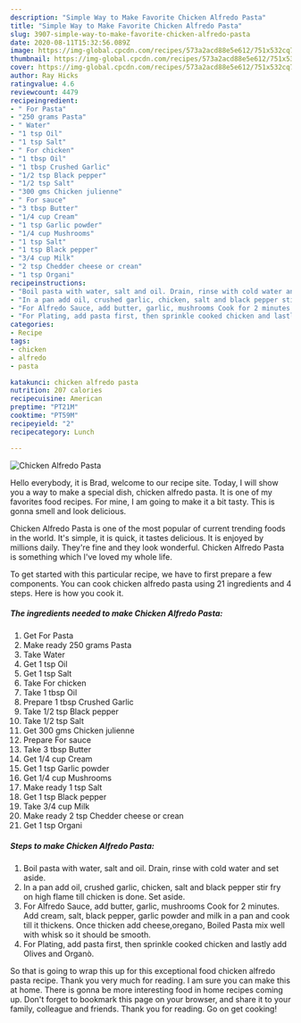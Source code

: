 ```yaml
---
description: "Simple Way to Make Favorite Chicken Alfredo Pasta"
title: "Simple Way to Make Favorite Chicken Alfredo Pasta"
slug: 3907-simple-way-to-make-favorite-chicken-alfredo-pasta
date: 2020-08-11T15:32:56.089Z
image: https://img-global.cpcdn.com/recipes/573a2acd88e5e612/751x532cq70/chicken-alfredo-pasta-recipe-main-photo.jpg
thumbnail: https://img-global.cpcdn.com/recipes/573a2acd88e5e612/751x532cq70/chicken-alfredo-pasta-recipe-main-photo.jpg
cover: https://img-global.cpcdn.com/recipes/573a2acd88e5e612/751x532cq70/chicken-alfredo-pasta-recipe-main-photo.jpg
author: Ray Hicks
ratingvalue: 4.6
reviewcount: 4479
recipeingredient:
- " For Pasta"
- "250 grams Pasta"
- " Water"
- "1 tsp Oil"
- "1 tsp Salt"
- " For chicken"
- "1 tbsp Oil"
- "1 tbsp Crushed Garlic"
- "1/2 tsp Black pepper"
- "1/2 tsp Salt"
- "300 gms Chicken julienne"
- " For sauce"
- "3 tbsp Butter"
- "1/4 cup Cream"
- "1 tsp Garlic powder"
- "1/4 cup Mushrooms"
- "1 tsp Salt"
- "1 tsp Black pepper"
- "3/4 cup Milk"
- "2 tsp Chedder cheese or crean"
- "1 tsp Organi"
recipeinstructions:
- "Boil pasta with water, salt and oil. Drain, rinse with cold water and set aside."
- "In a pan add oil, crushed garlic, chicken, salt and black pepper stir fry on high flame till chicken is done. Set aside."
- "For Alfredo Sauce, add butter, garlic, mushrooms Cook for 2 minutes. Add cream, salt, black pepper, garlic powder and milk in a pan and cook till it thickens. Once thicken add cheese,oregano, Boiled Pasta mix well with whisk so it should be smooth."
- "For Plating, add pasta first, then sprinkle cooked chicken and lastly add Olives and Organò."
categories:
- Recipe
tags:
- chicken
- alfredo
- pasta

katakunci: chicken alfredo pasta 
nutrition: 207 calories
recipecuisine: American
preptime: "PT21M"
cooktime: "PT59M"
recipeyield: "2"
recipecategory: Lunch

---
```



![Chicken Alfredo Pasta](https://img-global.cpcdn.com/recipes/573a2acd88e5e612/751x532cq70/chicken-alfredo-pasta-recipe-main-photo.jpg)

Hello everybody, it is Brad, welcome to our recipe site. Today, I will show you a way to make a special dish, chicken alfredo pasta. It is one of my favorites food recipes. For mine, I am going to make it a bit tasty. This is gonna smell and look delicious.

Chicken Alfredo Pasta is one of the most popular of current trending foods in the world. It's simple, it is quick, it tastes delicious. It is enjoyed by millions daily. They're fine and they look wonderful. Chicken Alfredo Pasta is something which I've loved my whole life.




To get started with this particular recipe, we have to first prepare a few components. You can cook chicken alfredo pasta using 21 ingredients and 4 steps. Here is how you cook it.

<!--inarticleads1-->

##### The ingredients needed to make Chicken Alfredo Pasta:

1. Get  For Pasta
1. Make ready 250 grams Pasta
1. Take  Water
1. Get 1 tsp Oil
1. Get 1 tsp Salt
1. Take  For chicken
1. Take 1 tbsp Oil
1. Prepare 1 tbsp Crushed Garlic
1. Take 1/2 tsp Black pepper
1. Take 1/2 tsp Salt
1. Get 300 gms Chicken julienne
1. Prepare  For sauce
1. Take 3 tbsp Butter
1. Get 1/4 cup Cream
1. Get 1 tsp Garlic powder
1. Get 1/4 cup Mushrooms
1. Make ready 1 tsp Salt
1. Get 1 tsp Black pepper
1. Take 3/4 cup Milk
1. Make ready 2 tsp Chedder cheese or crean
1. Get 1 tsp Organi




<!--inarticleads2-->

##### Steps to make Chicken Alfredo Pasta:

1. Boil pasta with water, salt and oil. Drain, rinse with cold water and set aside.
1. In a pan add oil, crushed garlic, chicken, salt and black pepper stir fry on high flame till chicken is done. Set aside.
1. For Alfredo Sauce, add butter, garlic, mushrooms Cook for 2 minutes. Add cream, salt, black pepper, garlic powder and milk in a pan and cook till it thickens. Once thicken add cheese,oregano, Boiled Pasta mix well with whisk so it should be smooth.
1. For Plating, add pasta first, then sprinkle cooked chicken and lastly add Olives and Organò.




So that is going to wrap this up for this exceptional food chicken alfredo pasta recipe. Thank you very much for reading. I am sure you can make this at home. There is gonna be more interesting food in home recipes coming up. Don't forget to bookmark this page on your browser, and share it to your family, colleague and friends. Thank you for reading. Go on get cooking!
